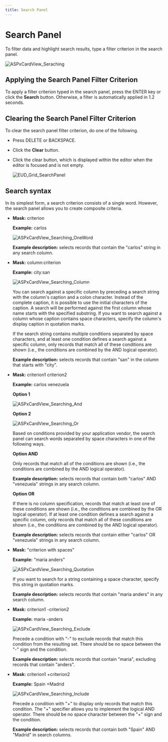 ```yaml
---
title: Search Panel
---
```

# Search Panel
To filter data and highlight search results, type a filter criterion in the search panel.

![ASPxCardView_Seraching](../../../images/Img118489.png)

## Applying the Search Panel Filter Criterion
To apply a filter criterion typed in the search panel, press the ENTER key or click the **Search** button. Otherwise, a filter is automatically applied in 1.2 seconds.

## Clearing the Search Panel Filter Criterion
To clear the search panel filter criterion, do one of the following.
* Press DELETE or BACKSPACE.
* Click the **Clear** button.
* Click the clear button, which is displayed within the editor when the editor is focused and is not empty.
	
	![EUD_Grid_SearchPanel](../../../images/Img25472.png)

## Search syntax
In its simplest form, a search criterion consists of a single word. However, the search panel allows you to create composite criteria.
* **Mask:** criterion 
	
	**Example:** carlos
	
	![ASPxCardView_Searching_OneWord](../../../images/Img118686.png)
	
	**Example description:** selects records that contain the "carlos" string in any search column.
* **Mask:** column:criterion
	
	**Example:** city:san
	
	![ASPxCardView_Searching_Column](../../../images/Img118689.png)
	
	You can search against a specific column by preceding a search string with the column's caption and a colon character. Instead of the complete caption, it is possible to use the initial characters of the caption. A search will be performed against the first column whose name starts with the specified substring. If you want to search against a column whose caption contains space characters, specify the column's display caption in quotation marks.
	
	If the search string contains multiple conditions separated by space characters, and at least one condition defines a search against a specific column, only records that match all of these conditions are shown (i.e., the conditions are combined by the AND logical operator).
	
	**Example description:** selects records that contain "san" in the column that starts with "city".
* **Mask:** criterion1 criterion2 
	
	**Example:** carlos venezuela
	
	**Option 1**
	
	![ASPxCardView_Searching_And](../../../images/Img118687.png)
	
	**Option 2**
	
	![ASPxCardView_Searching_Or](../../../images/Img118688.png)
	
	Based on conditions provided by your application vendor, the search panel can search words separated by space characters in one of the following ways.
	
	**Option AND**
	
	Only records that match all of the conditions are shown (i.e., the conditions are combined by the AND logical operator).
	
	**Example description:** selects records that contain both "carlos" AND "venezuela" strings in any search column.
	
	**Option OR**
	
	If there is no column specification, records that match at least one of these conditions are shown (i.e., the conditions are combined by the OR logical operator). If at least one condition defines a search against a specific column, only records that match all of these conditions are shown (i.e., the conditions are combined by the AND logical operator).
	
	**Example description:** selects records that contain either "carlos" OR "venezuela" strings in any search column.
* **Mask:** "criterion with spaces"
	
	**Example:** "maria anders"
	
	![ASPxCardView_Searching_Quotation](../../../images/Img118690.png)
	
	If you want to search for a string containing a space character, specify this string in quotation marks.
	
	**Example description:** selects records that contain "maria anders" in any search column.
* **Mask:** criterion1 -criterion2
	
	**Example:** maria -anders
	
	![ASPxCardView_Searching_Exclude](../../../images/Img118691.png)
	
	Precede a condition with "-" to exclude records that match this condition from the resulting set. There should be no space between the "-" sign and the condition.
	
	**Example description:** selects records that contain "maria", excluding records that contain "anders".
* **Mask:** criterion1 +criterion2
	
	**Example:** Spain +Madrid
	
	![ASPxCardView_Searching_Include](../../../images/Img123943.png)
	
	Precede a condition with "+" to display only records that match this condition. The "+" specifier allows you to implement the logical AND operator. There should be no space character between the "+" sign and the condition.
	
	**Example description:** selects records that contain both "Spain" AND "Madrid" in search columns.